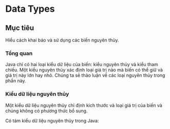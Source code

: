 # Data Types

## Mục tiêu
Hiểu cách khai báo và sử dụng các biến nguyên thủy.

### Tổng quan
Java chỉ có hai loại kiểu dữ liệu của biến: kiểu nguyên thủy và kiểu tham chiếu. Một kiểu nguyên thủy xác định loại giá trị nào mà biến có thể giữ và giá trị này lớn hay nhỏ. Chúng ta sẽ thảo luận về các loại nguyên thủy trong phần này.

### Kiểu dữ liệu nguyên thủy
Một kiểu dữ liệu nguyên thủy chỉ định kích thước và loại giá trị của biến và chúng không có phương thức bổ sung.

Có tám kiểu dữ liệu nguyên thủy trong Java:
